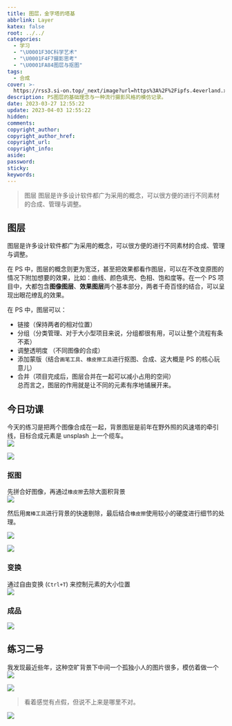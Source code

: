 ```yaml
---
title: 图层，金字塔的塔基
abbrlink: Layer
katex: false
root: ../../
categories:
  - 学习
  - "\U0001F30C科学艺术"
  - "\U0001F4F7摄影思考"
  - "\U0001FA84图层与抠图"
tags:
  - 合成
cover: >-
  https://rss3.si-on.top/_next/image?url=https%3A%2F%2Fipfs.4everland.xyz%2Fipfs%2Fbafybeidlgm2zu2rjyicdshdyltetbnqsja7hmhkqvhmeokebvx3ngatbca&w=3840&q=75
description: PS图层的基础理念与一种流行摄影风格的模仿记录。
date: 2023-03-27 12:55:22
update: 2023-04-03 12:55:22
hidden:
comments:
copyright_author:
copyright_author_href:
copyright_url:
copyright_info:
aside:
password:
sticky:
keywords:
---
```


> 图层 图层是许多设计软件都广为采用的概念，可以很方便的进行不同素材的合成、管理与调整。

图层
---------

图层是许多设计软件都广为采用的概念，可以很方便的进行不同素材的合成、管理与调整。

在 PS 中，图层的概念则更为宽泛，甚至把效果都看作图层，可以在不改变原图的情况下附加想要的效果，比如：曲线、颜色填充、色相、饱和度等。在一个 PS 项目中，大都包含**图像图层**、**效果图层**两个基本部分，两者千奇百怪的结合，可以呈现出眼花缭乱的效果。

在 PS 中，图层可以：

*   链接（保持两者的相对位置）
*   分组（分类管理、对于大小型项目来说，分组都很有用，可以让整个流程有条不紊）
*   调整透明度 （不同图像的合成）
*   添加蒙版（结合`画笔工具`、`橡皮擦工具`进行抠图、合成、这大概是 PS 的核心玩意儿）
*   合并（项目完成后，图层合并在一起可以减小占用的空间）  
    总而言之，图层的作用就是让不同的元素有序地铺展开来。

今日功课
-------------

今天的练习是把两个图像合成在一起，背景图层是前年在野外照的风速塔的牵引线，目标合成元素是 unsplash 上一个缆车。  
![](https://rss3.si-on.top/_next/image?url=https%3A%2F%2Fipfs.4everland.xyz%2Fipfs%2Fbafybeidlgm2zu2rjyicdshdyltetbnqsja7hmhkqvhmeokebvx3ngatbca&w=3840&q=75)

![](https://rss3.si-on.top/_next/image?url=https%3A%2F%2Fipfs.4everland.xyz%2Fipfs%2Fbafybeihlnynkszhjsoerfnj256dewhifn4ai4d3h2fc4y64vjtxutlzrri&w=3840&q=75)

### 抠图

先拼合好图像，再通过`橡皮擦`去除大面积背景  
![](https://rss3.si-on.top/_next/image?url=https%3A%2F%2Fipfs.4everland.xyz%2Fipfs%2Fbafkreidgkouhkcx2qdjjad3pf7gp7jqdl6aptjdlr537uag7srcrhfoxhu&w=3840&q=75)

然后用`魔棒工具`进行背景的快速剔除，最后结合`橡皮擦`使用较小的硬度进行细节的处理。

![](https://rss3.si-on.top/_next/image?url=https%3A%2F%2Fipfs.4everland.xyz%2Fipfs%2Fbafkreiesadhrg5tuceuhhg2ujpndjisdhu4ikxm4e5se7tffrxzvhhni64&w=3840&q=75)

![](https://rss3.si-on.top/_next/image?url=https%3A%2F%2Fipfs.4everland.xyz%2Fipfs%2Fbafybeib4h5cy2fxr3kp2vkswioahvurjn35pshetiwcivivd5md42t6tsy&w=3840&q=75)

### 变换

通过自由变换 (`Ctrl+T`) 来控制元素的大小位置  
![](https://rss3.si-on.top/_next/image?url=https%3A%2F%2Fipfs.4everland.xyz%2Fipfs%2Fbafybeiexxh4weinissq2rynyko6tmshispnwiyuaspao2u6464smsuaawu&w=3840&q=75)

### 成品

![](https://rss3.si-on.top/_next/image?url=https%3A%2F%2Fipfs.4everland.xyz%2Fipfs%2Fbafybeifu5hxcff3n2z5bbzrds5zoi24te6gcxd774tjsq6id6nlre2h764&w=3840&q=75)

练习二号
-------------

我发现最近些年，这种空旷背景下中间一个孤独小人的图片很多，模仿着做一个  
![](https://rss3.si-on.top/_next/image?url=https%3A%2F%2Fipfs.4everland.xyz%2Fipfs%2Fbafybeigzmuxmkhwxccxmu3jj6b7uujfg7sxuvwbcpvinzsa276zdfvpnau&w=3840&q=75)

![](https://rss3.si-on.top/_next/image?url=https%3A%2F%2Fipfs.4everland.xyz%2Fipfs%2Fbafybeichhuxsbpnymnu7whsslkibpfenwjmaogmdfooytpjmecjasogzom&w=3840&q=75)

> 看着感觉有点假，但说不上来是哪里不对。

![](https://rss3.si-on.top/_next/image?url=https%3A%2F%2Fipfs.4everland.xyz%2Fipfs%2Fbafybeignm2axz6fj2qtynfir2s2vkzinprqylvqw5hcgaefltsgavklz3u&w=3840&q=75)